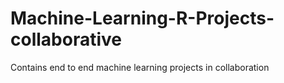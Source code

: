 # Machine-Learning-R-Projects-collaborative
Contains end to end machine learning projects in collaboration 
